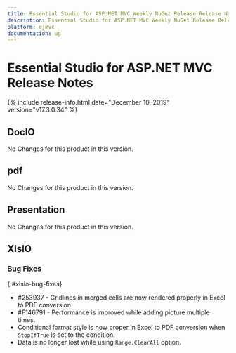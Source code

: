```yaml
---
title: Essential Studio for ASP.NET MVC Weekly NuGet Release Release Notes  
description: Essential Studio for ASP.NET MVC Weekly NuGet Release Release Notes  
platform: ejmvc
documentation: ug
---
```


# Essential Studio for ASP.NET MVC  Release Notes  

{% include release-info.html date="December 10, 2019"  version="v17.3.0.34" %} 






## DocIO

No Changes for this product in this version.

[//]: # "Delete the contents of this file while new content is added."

## pdf

No Changes for this product in this version.

[//]: # "Delete the contents of this file while new content is added."

## Presentation

No Changes for this product in this version.

[//]: # "Delete the contents of this file while new content is added."

## XlsIO

### Bug Fixes
{:#xlsio-bug-fixes}

* \#253937 - Gridlines in merged cells are now rendered properly in Excel to PDF conversion.
* \#F146791 - Performance is improved while adding picture multiple times.
* Conditional format style is now proper in Excel to PDF conversion when `StopIfTrue` is set to the condition.
* Data is no longer lost while using `Range.ClearAll` option.
